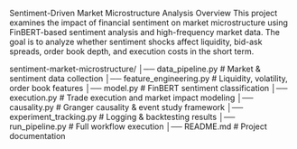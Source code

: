 Sentiment-Driven Market Microstructure Analysis
Overview
This project examines the impact of financial sentiment on market microstructure using FinBERT-based sentiment analysis and high-frequency market data. The goal is to analyze whether sentiment shocks affect liquidity, bid-ask spreads, order book depth, and execution costs in the short term. 


sentiment-market-microstructure/
│── data_pipeline.py        # Market & sentiment data collection
│── feature_engineering.py  # Liquidity, volatility, order book features
│── model.py                # FinBERT sentiment classification
│── execution.py            # Trade execution and market impact modeling
│── causality.py            # Granger causality & event study framework
│── experiment_tracking.py  # Logging & backtesting results
│── run_pipeline.py         # Full workflow execution
│── README.md               # Project documentation
